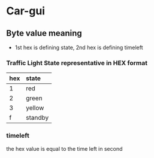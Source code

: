 # Car-gui

## Byte value meaning
- 1st hex is defining state, 2nd hex is defining timeleft
### Traffic Light State representative in HEX format
| hex | state   |
| --- | :----   |
| 1   | red     |
| 2   | green   |
| 3   | yellow  |
| f   | standby |
### timeleft
the hex value is equal to the time left in second